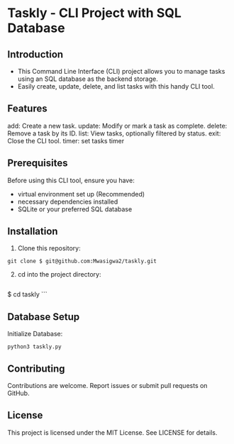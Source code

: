 # Taskly -  CLI Project with SQL Database

## Introduction

- This Command Line Interface (CLI) project allows you to manage tasks using an SQL database as the backend storage. 
- Easily create, update, delete, and list tasks with this handy CLI tool.

## Features

add: Create a new task.
update: Modify or mark a task as complete.
delete: Remove a task by its ID.
list: View tasks, optionally filtered by status.
exit: Close the CLI tool.
timer: set tasks timer 

## Prerequisites

Before using this CLI tool, ensure you have:

- virtual environment set up (Recommended)
- necessary dependencies installed  
- SQLite or your preferred SQL database
  
## Installation

1. Clone this repository:

```
git clone $ git@github.com:Mwasigwa2/taskly.git
```
2. cd into the project directory:
    ```
  $  cd taskly
    ```
## Database Setup
Initialize Database:
```
python3 taskly.py
```

## Contributing
Contributions are welcome. Report issues or submit pull requests on GitHub.

## License
This project is licensed under the MIT License. See LICENSE for details.
